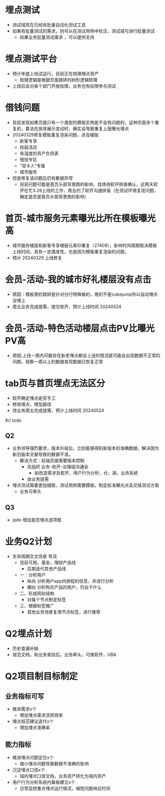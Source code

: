 # 埋点测试

- 测试域现在已经有批量自动化测试工具
- 如果有批量测试的需求，则可以在测试用例中标注，测试域可进行批量测试
    - 如果业务批量测试需求 ，可以提供支持

# 埋点测试平台

- 预计年底上线试运行，目前正在梳理埋点资产
    - 梳理逻辑是根据页面跳转的树形逻辑梳理
- 上线后会对各个部门开放权限，业务也有权限参与测试

# 借钱问题

- 目前发现如果页面只有一个类型的模板实例是不会有问题的，这种页面多个重复的，算法在排序展示变动时，确实会导致重复上报曝光埋点
- 20240329修复模板重复渲染问题，涉及楼层
    - 新客专享
    - 权益活动
    - 有温度的资产负债表
    - 借钱专区
    - “双卡人”专属
    - 城市服务
- 但是修复该问题后仍有数据异常
    - 目前问题可能是首页头部背景图的影响，具体待软开排查确认，近两天软开在忙3.29上线的工作，周五约了软开沟通排查（在测试环境复现问题，确定是否是首页头部背景图的影响）

# 首页-城市服务元素曝光比所在模板曝光高

- 城市服务楼层和新客专享楼层元素ID重复（27409），影响时间周期取决模板上线时间，具有一定偶发性，也是因为模板重复渲染的问题。
- 预计 20240329 上线修复

# 会员-活动-我的城市好礼楼层没有点击

- 原因：模板里的跳转是针对分行特殊做的，用的不是cubejump所以自动埋点没埋上
- 周五业务完成提需，提交软开，预计上线时间 20240524

# 会员-活动-特色活动楼层点击PV比曝光PV高

- 原因:上线一周内可能存在新老埋点都会上送的情况就可能会出现数据不正常的问题。观察一周以上的数据发现数据已恢复正常

# tab页与首页埋点无法区分

- 软开确定埋点是否手工
- 修改埋点，增加路径
- 待业务周五完成提需，预计上线时间 20240524

#// todo

## Q2

- 业务领导强烈要求，版本升级后，立刻能够得到新版本的准确数据，解决因为新旧版本交替导致的数据不准。
    - 解决方式：前端页面需要版本控制
        - 先组织 业务-软开-治理组沟通会
            - 如改造需涉及软开，用户行为分析，仓，湖，业务系统
        - 由业务提需
- 埋点测试需要更加细致，测试用例需要模板，制定标准曝光点击交易测试方案
    - 业务可牵头

## Q3

- ipdo 增加是否埋点选项框

# 业务Q2计划

- 生命周期交叉场景 导流
    - 目前可用，基金，理财产品线
        - 后期迭代其他产品线
    - 一：分析用户
        - 纵向 分析用户app内旅程的信息，并进行分析
        - 横向 分析购买产品的用户，仍会干什么
    - 二、形成网状结构
        - 对每个节点制定标签
    - 三、根据标签推广
        - 其他业务场景复用节点标签，进行推荐

# Q2埋点计划

- 历史查漏补缺
- 规范文档，和业务查验后，业务牵头，可推软开，UBA

# Q2项目制目标制定

## 业务指标可写

- 推进需求x个
    - 增加埋点需求流转效率
- 埋点规范建议迭代x个
    - 增加埋点准确率

## 能力指标

- 推进埋点问题定位x个
    - 缩小埋点问题导致数据不准确的影响
- 沉淀埋点口径x个
    - 域内埋点口径文档，业务资产转化为域内资产
- 用户行为分析系统内看板建立x个
    - 日常监控重点埋点运行情况，缩短问题响应时间









